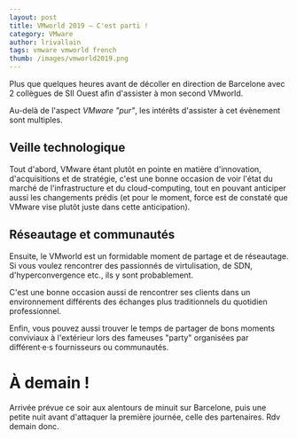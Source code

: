```yaml
---
layout: post
title: VMworld 2019 – C'est parti !
category: VMware
author: lrivallain
tags: vmware vmworld french
thumb: /images/vmworld2019.png
---
```


Plus que quelques heures avant de décoller en direction de Barcelone avec 2 collègues de SII Ouest afin d'assister à mon second VMworld.

Au-delà de l'aspect *VMware "pur"*, les intérêts d'assister à cet évènement sont multiples.

## Veille technologique

Tout d'abord, VMware étant plutôt en pointe en matière d'innovation, d'acquisitions et de stratégie, c'est une bonne occasion de voir l'état du marché de l'infrastructure et du cloud-computing, tout en pouvant anticiper aussi les changements prédis (et pour le moment, force est de constaté que VMware vise plutôt juste dans cette anticipation).

## Réseautage et communautés

Ensuite, le VMworld est un formidable moment de partage et de réseautage. Si vous voulez rencontrer des passionnés de virtulisation, de SDN, d'hyperconvergence etc., ils y sont probablement. 

C'est une bonne occasion aussi de rencontrer ses clients dans un environnement différents des échanges plus traditionnels du quotidien professionnel.

Enfin, vous pouvez aussi trouver le temps de partager de bons moments conviviaux à l'extérieur lors des fameuses "party" organisées par différent·e·s fournisseurs ou communautés.

# À demain !

Arrivée prévue ce soir aux alentours de minuit sur Barcelone, puis une petite nuit avant d'attaquer la première journée, celle des partenaires. Rdv demain donc.
